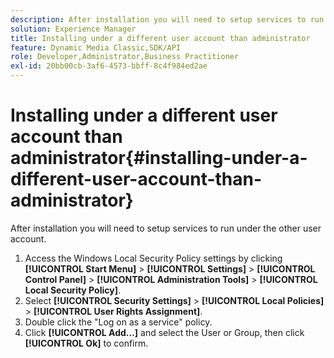 ```yaml
---
description: After installation you will need to setup services to run under the other user account.
solution: Experience Manager
title: Installing under a different user account than administrator
feature: Dynamic Media Classic,SDK/API
role: Developer,Administrator,Business Practitioner
exl-id: 20bb00cb-3af6-4573-bbff-8c4f984ed2ae
---
```

# Installing under a different user account than administrator{#installing-under-a-different-user-account-than-administrator}

After installation you will need to setup services to run under the other user account.

1. Access the Windows Local Security Policy settings by clicking **[!UICONTROL Start Menu]** > **[!UICONTROL Settings]** > **[!UICONTROL Control Panel]** > **[!UICONTROL Administration Tools]** > **[!UICONTROL Local Security Policy]**.
1. Select **[!UICONTROL Security Settings]** > **[!UICONTROL Local Policies]** > **[!UICONTROL User Rights Assignment]**.
1. Double click the "Log on as a service" policy.
1. Click **[!UICONTROL Add…]** and select the User or Group, then click **[!UICONTROL Ok]** to confirm.
